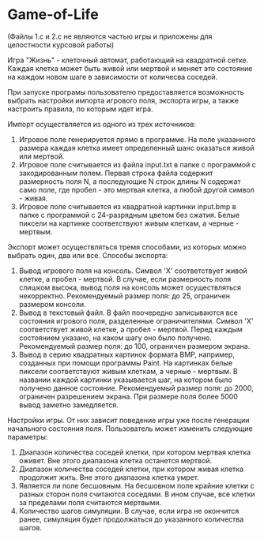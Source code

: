 # Game-of-Life
(Файлы 1.c и 2.c не являются частью игры и приложены для целостности курсовой работы)

Игра "Жизнь" - клеточный автомат, работающий на квадратной сетке. Каждая клетка может быть живой или мертвой и меняет это состояние на каждом новом шаге в зависимости от количесва соседей.

При запуске програмы пользователю предоставляется возможность выбрать настройки импорта игрового поля, экспорта игры, а также
настроить правила, по которым идет игра.

Импорт осуществляется из одного из трех источников:
1. Игровое поле генерируется прямо в программе. На поле указанного размера каждая клетка имеет определенный шанс оказаться
живой или мертвой.
2. Игровое поле считывается из файла input.txt в папке с программой с закодированным полем. Первая строка файла содержит размерность поля N, а последующие
N строк длины N содержат само поле, где пробел - это мертвая клетка, а любой другой символ - живая.
3. Игровое поле считывается из квадратной картинки input.bmp в папке с программой с 24-разрядным цветом без сжатия. Белые пиксели на картинке 
соответствуют живым клеткам, а черные - мертвым.

Экспорт может осуществляться тремя способами, из которых можно выбрать один, два или все. Способы экспорта:
1. Вывод игрового поля на консоль. Символ 'X' соответствует живой клетке, а пробел - мертвой. В случае,
если размерность поля слишком высока, вывод поля на консоль может осуществляться некорректно.
  Рекомендуемый размер поля: до 25, ограничен размером консоли.
2. Вывод в текстовый файл. В файл поочередно записываются все состояния игрового поля, разделенные ограничителями.
Символ 'X' соответствует живой клетке, а пробел - мертвой. Перед каждым состоянием указано, на каком шагу оно было получено.
  Рекомендуемый размер поля: до 100, ограничен размером экрана.
3. Вывод в серию квадратных картинок формата BMP, например, созданных при помощи программы Paint. 
На картинках белые пиксели соответствуют живым клеткам, а черные - мертвым.
В названии каждой картинки указывается шаг, на котором было получено данное состояние.
  Рекомендуемый размер поля: до 2000, ограничен разрешением экрана. При размере поля более 5000 вывод заметно замедляется.

Настройки игры. От них зависит поведение игры уже после генерации начального состояния поля.
Пользователь может изменить следующие параметры:
1. Диапазон количества соседей клетки, при котором мертвая клетка оживет. Вне этого диапазона клетка останется мертвой.
2. Диапазон количества соседей клетки, при котором живая клетка продолжит жить. Вне этого диапазона клетка умрет.
3. Является ли поле бесшовным. На бесшовном поле крайние клетки с разных сторон поля считаются соседями. 
В ином случае, все клетки за пределами поля считаются мертвыми.
4. Количество шагов симуляции. В случае, если игра не окончится ранее, симуляция будет продолжаться до указанного количества шагов.
